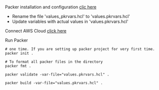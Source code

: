 Packer installation and configuration [clic here](https://github.com/e2eSolutionArchitect/hashicorp-packer/blob/main/README.md)

- Rename the file 'values_pkrvars.hcl' to 'values.pkrvars.hcl' 
- Update variables with actual values in 'values.pkrvars.hcl' 

Connect AWS Cloud [click here](https://github.com/e2eSolutionArchitect/hashicorp-packer/blob/main/golden-images/aws/readme.md)

Run Packer

```
# one time. If you are setting up packer project for very first time. 
packer init . 

```

```
# To format all packer files in the directory
packer fmt . 

packer validate -var-file="values.pkrvars.hcl" .

packer build -var-file="values.pkrvars.hcl" .

```
